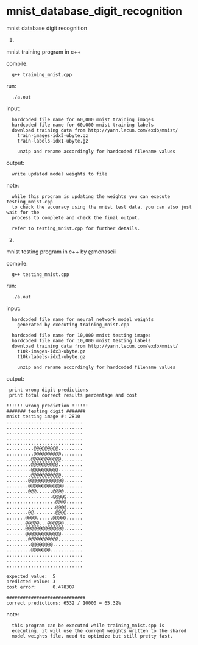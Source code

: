 # mnist_database_digit_recognition
mnist database digit recognition

1)
mnist training program in c++
     
   compile:
   
      g++ training_mnist.cpp
    
   run:
   
      ./a.out  

   input:     
   
      hardcoded file name for 60,000 mnist training images
      hardcoded file name for 60,000 mnist training labels
      download training data from http://yann.lecun.com/exdb/mnist/
        train-images-idx3-ubyte.gz
        train-labels-idx1-ubyte.gz
        
        unzip and rename accordingly for hardcoded filename values
   
   output:
   
      write updated model weights to file
      
   note:
   
      while this program is updating the weights you can execute testing_mnist.cpp
      to check the accuracy using the mnist test data. you can also just wait for the 
      process to complete and check the final output. 

      refer to testing_mnist.cpp for further details.
      
      
2)
mnist testing program in c++ by @menascii
     
   compile:
   
      g++ testing_mnist.cpp
    
   run:
   
      ./a.out  

   input: 
   
   	  hardcoded file name for neural network model weights
		generated by executing training_mnist.cpp

      hardcoded file name for 10,000 mnist testing images
      hardcoded file name for 10,000 mnist testing labels
      download training data from http://yann.lecun.com/exdb/mnist/
        t10k-images-idx3-ubyte.gz
        t10k-labels-idx1-ubyte.gz
        
        unzip and rename accordingly for hardcoded filename values
   
   output:
   
     print wrong digit predictions
     print total correct results percentage and cost

	!!!!!! wrong prediction !!!!!!
	####### testing digit #######
	mnist testing image #: 2810
	............................
	............................
	............................
	............................
	............................
	..........@@@@@@@@@.........
	..........@@@@@@@@@@........
	.........@@@@@@@@@@@........
	.........@@@@@@@@@@.........
	.........@@@@@@@@@@.........
	.........@@@@@@@@@@@........
	........@@@@@@@@@@@@@.......
	........@@@@@@@@@@@@@.......
	........@@@......@@@@.......
	.................@@@@@......
	..................@@@@......
	..................@@@@......
	........@@........@@@@......
	.......@@@@......@@@@@......
	.......@@@@@...@@@@@@.......
	.......@@@@@@@@@@@@@@.......
	.......@@@@@@@@@@@@@........
	........@@@@@@@@@@@.........
	.........@@@@@@@@...........
	.........@@@@@@@............
	............................
	............................
	............................

	expected value:  5
	predicted value: 3
	cost error:      0.478307

	#############################
	correct predictions: 6532 / 10000 = 65.32%
      
   note:
   
      this program can be executed while training_mnist.cpp is
      executing. it will use the current weights written to the shared
      model weights file. need to optimize but still pretty fast.

